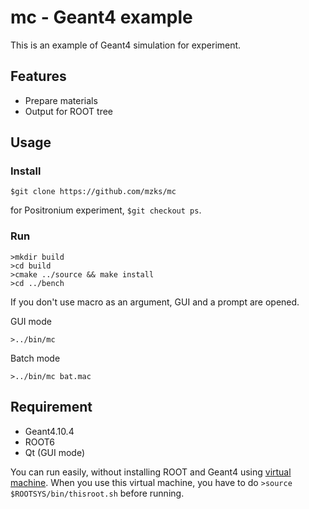 # mc - Geant4 example

This is an example of Geant4 simulation for experiment.

## Features

- Prepare materials
- Output for ROOT tree

## Usage
### Install
```
$git clone https://github.com/mzks/mc
```
for Positronium experiment, `$git checkout ps`.

### Run
```
>mkdir build
>cd build
>cmake ../source && make install
>cd ../bench
```
If you don't use macro as an argument, GUI and a prompt are opened.

GUI mode
```
>../bin/mc
```

Batch mode
```
>../bin/mc bat.mac
```

## Requirement
- Geant4.10.4
- ROOT6
- Qt (GUI mode)

You can run easily, without installing ROOT and Geant4 using [virtual machine](https://wiki.kek.jp/display/geant4/Geant4+Virtual+Machine).
When you use this virtual machine, you have to do `>source $ROOTSYS/bin/thisroot.sh` before running.


